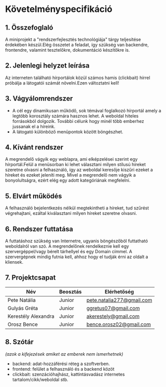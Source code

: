 # Követelményspecifikáció

## 1. Összefoglaló

A miniprojekt a "rendszerfejlesztés technológiája" tárgy teljesítése érdekében készül.Elég összetet a feladat, így szükség van backendre, frontendre, valamint tesztelőkre, dokumentáció készítőkre is. 

## 2. Jelenlegi helyzet leírása

Az interneten található hírportálok közül számos hamis (clickbait) hírrel próbálja a látogatói számát növelni.Ezen változtatni kell!

## 3. Vágyálomrendszer

- A cél egy dinamikusan működő, sok témával foglalkozó hírportál amely a legtöbb korosztály számára hasznos lehet. A weboldal hiteles forrásokból dolgozik. További célunk hogy minél több emberhez jussanak el a híreink.
- A látogató különböző menüpontok között böngészhet.

## 4. Kívánt rendszer
A megrendelő vágyik egy weblapra, ami elképzelései szerint egy hírportál.Felül a menüsorban ki lehet választani milyen stílusú híreket szeretne olvasni a felhasználó, így az weboldal keresője kiszűri ezeket a híreket és ezeket jeleníti meg. Mivel a megrendelő nem vágyik a bonyolultságra, ezért elég egy adott kategóriának megfelelni.

## 5. Elvárt működés
A felhasználó bejelentkezés nélkül megtekintheti a híreket, tud szűrést végrehajtani, ezáltal kiválasztani milyen híreket szeretne olvasni. 

## 6. Rendszer futtatása 
A futtatáshoz szükség van Internetre, ugyanis böngészőböl futtatható weboldalról van szó. A megrendelőnek rendelkeznie kell egy szervergéppel/vagy bérelt tárhellyel és egy Domain címmel. A szervergépnek mindig futnia kell, ahhoz hogy el tudják érni az oldalt a kliensek.

## 7. Projektcsapat

| Név | Beosztás | Elérhetőség|
| --- | --- | --- |
| Pete Natália | Junior | pete.natalia277@gmail.com |
| Gulyás Gréta | Junior | ggretus07@gmail.com |
| Kerestély Alexandra |Junior|akerestely@gmail.com|
|Orosz Bence |Junior| bence.orosz02@gmail.com|

## 8. Szótár
*(azok a kifejezések amiket az emberek nem ismerhetnek)*

- backend: adat-hozzáférési réteg a szoftverben.
- frontend: felület a felhasználó és a backend közöt
- clickbait: szenzációhajhász, kattintásvadász internetes tartalom/cikk/weboldal stb. 
